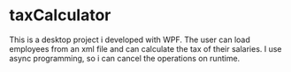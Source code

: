 # taxCalculator
This is a desktop project i developed with WPF. The user can load employees from an xml file and can calculate the tax of their salaries. I use async programming, so i can cancel the operations on runtime.
